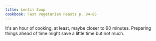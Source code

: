 ```yaml
---
title: Lentil Soup
cookbook: Fast Vegetarian Feasts p. 84-85
---
```

It's an hour of cooking, at least, maybe closer
to 90 minutes. Preparing things ahead of time
might save a little time but not much.
